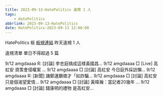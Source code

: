 ```yaml
---
title: 2023-09-13-HatePolitics 違規 1 人
tags:
    - HatePolitics
abbrlink: 2023-09-13-HatePolitics
date: HatePolitics-2023-09-13 12:00:00
---
```

HatePolitics 板 [板規連結](https://www.ptt.cc/bbs/HatePolitics/M.1617115262.A.D60.html)
昨天違規 1 人
<!-- more -->

違規清單
單日不得超過 5 篇

9/12 amgdaaaa R: [討論] 李忠庭搞成這樣黃國昌…
9/12 amgdaaaa □ [Live] 高虹安 資策會侵權案 …
9/12 amgdaaaa □ [討論] 高虹安 今日庭外採訪懶…
9/12 amgdaaaa R: [新聞] 譏鄭運鵬徵才「如詐騙…
9/12 amgdaaaa □ [討論] 高虹安只是個渴望愛情…
9/12 amgdaaaa □ [討論] 黃暐瀚：當記者20幾年 …
9/12 amgdaaaa □ [討論] 錢康明的禮物 是高虹安…